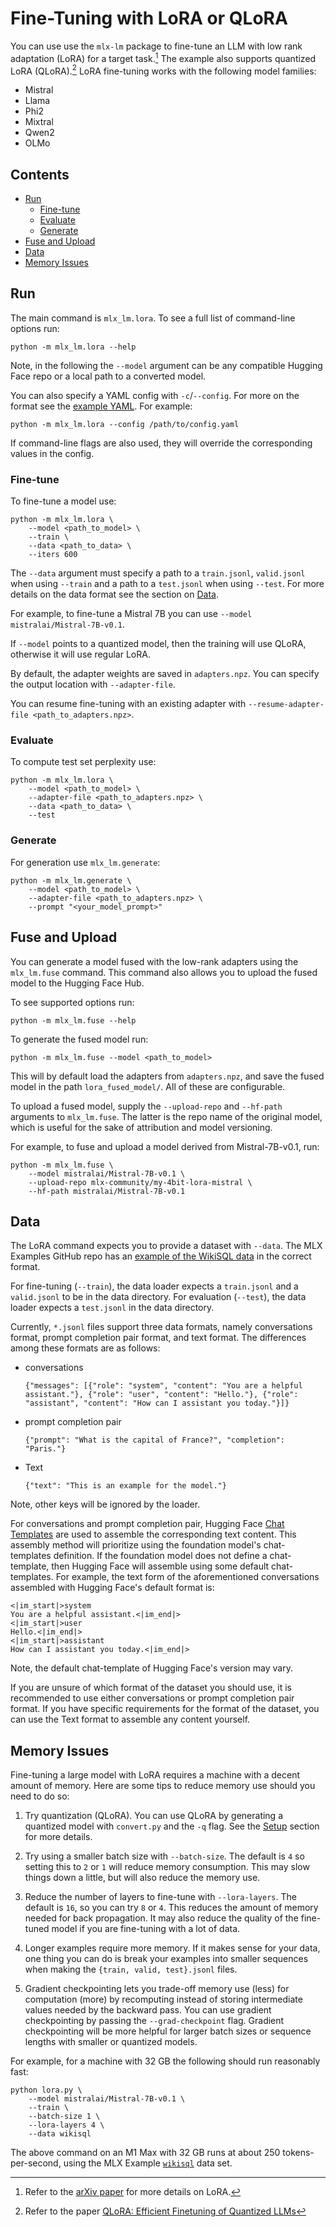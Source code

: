 # Fine-Tuning with LoRA or QLoRA

You can use use the `mlx-lm` package to fine-tune an LLM with low rank
adaptation (LoRA) for a target task.[^lora] The example also supports quantized
LoRA (QLoRA).[^qlora] LoRA fine-tuning works with the following model families:

- Mistral
- Llama
- Phi2
- Mixtral
- Qwen2
- OLMo

## Contents

* [Run](#Run)
  * [Fine-tune](#Fine-tune)
  * [Evaluate](#Evaluate)
  * [Generate](#Generate)
* [Fuse and Upload](#Fuse-and-Upload)
* [Data](#Data)
* [Memory Issues](#Memory-Issues)

## Run

The main command is `mlx_lm.lora`. To see a full list of command-line options run:

```shell
python -m mlx_lm.lora --help
```

Note, in the following the `--model` argument can be any compatible Hugging
Face repo or a local path to a converted model.

You can also specify a YAML config with `-c`/`--config`. For more on the format see the
[example YAML](examples/lora_config.yaml). For example:

```shell
python -m mlx_lm.lora --config /path/to/config.yaml
```

If command-line flags are also used, they will override the corresponding
values in the config.

### Fine-tune

To fine-tune a model use:

```shell
python -m mlx_lm.lora \
    --model <path_to_model> \
    --train \
    --data <path_to_data> \
    --iters 600
```

The `--data` argument must specify a path to a `train.jsonl`, `valid.jsonl`
when using `--train` and a path to a `test.jsonl` when using `--test`. For more
details on the data format see the section on [Data](#Data).

For example, to fine-tune a Mistral 7B you can use `--model
mistralai/Mistral-7B-v0.1`.

If `--model` points to a quantized model, then the training will use QLoRA,
otherwise it will use regular LoRA.

By default, the adapter weights are saved in `adapters.npz`. You can specify
the output location with `--adapter-file`.

You can resume fine-tuning with an existing adapter with
`--resume-adapter-file <path_to_adapters.npz>`. 

### Evaluate

To compute test set perplexity use:

```shell
python -m mlx_lm.lora \
    --model <path_to_model> \
    --adapter-file <path_to_adapters.npz> \
    --data <path_to_data> \
    --test
```

### Generate

For generation use `mlx_lm.generate`:

```shell
python -m mlx_lm.generate \
    --model <path_to_model> \
    --adapter-file <path_to_adapters.npz> \
    --prompt "<your_model_prompt>"
```

## Fuse and Upload

You can generate a model fused with the low-rank adapters using the
`mlx_lm.fuse` command. This command also allows you to upload the fused model
to the Hugging Face Hub.

To see supported options run:

```shell
python -m mlx_lm.fuse --help
```

To generate the fused model run:

```shell
python -m mlx_lm.fuse --model <path_to_model>
```

This will by default load the adapters from `adapters.npz`, and save the fused
model in the path `lora_fused_model/`. All of these are configurable.

To upload a fused model, supply the `--upload-repo` and `--hf-path` arguments
to `mlx_lm.fuse`. The latter is the repo name of the original model, which is
useful for the sake of attribution and model versioning.

For example, to fuse and upload a model derived from Mistral-7B-v0.1, run: 

```shell
python -m mlx_lm.fuse \
    --model mistralai/Mistral-7B-v0.1 \
    --upload-repo mlx-community/my-4bit-lora-mistral \
    --hf-path mistralai/Mistral-7B-v0.1
```

## Data

The LoRA command expects you to provide a dataset with `--data`.  The MLX
Examples GitHub repo has an [example of the WikiSQL
data](https://github.com/ml-explore/mlx-examples/tree/main/lora/data) in the
correct format.

For fine-tuning (`--train`), the data loader expects a `train.jsonl` and a
`valid.jsonl` to be in the data directory. For evaluation (`--test`), the data
loader expects a `test.jsonl` in the data directory. 

Currently, `*.jsonl` files support three data formats, namely conversations format, 
prompt completion pair format, and text format. The differences among these formats 
are as follows:

- conversations
  
  ```jsonl
  {"messages": [{"role": "system", "content": "You are a helpful assistant."}, {"role": "user", "content": "Hello."}, {"role": "assistant", "content": "How can I assistant you today."}]}
  ```

- prompt completion pair
  
  ```jsonl
  {"prompt": "What is the capital of France?", "completion": "Paris."}
  ```

- Text

  ```jsonl
  {"text": "This is an example for the model."}
  ```

Note, other keys will be ignored by the loader.

For conversations and prompt completion pair, Hugging Face [Chat Templates](https://huggingface.co/blog/chat-templates)
are used to assemble the corresponding text content. This assembly method will prioritize 
using the foundation model's chat-templates definition. If the foundation model does not define a 
chat-template, then Hugging Face will assemble using some default chat-templates. 
For example, the text form of the aforementioned conversations assembled with Hugging Face's 
default format is:

```text
<|im_start|>system
You are a helpful assistant.<|im_end|>
<|im_start|>user
Hello.<|im_end|>
<|im_start|>assistant
How can I assistant you today.<|im_end|>
```

Note, the default chat-template of Hugging Face's version may vary.

If you are unsure of which format of the dataset you should use, it is recommended to use 
either conversations or prompt completion pair format. If you have specific requirements for 
the format of the dataset, you can use the Text format to assemble any content yourself.

## Memory Issues

Fine-tuning a large model with LoRA requires a machine with a decent amount
of memory. Here are some tips to reduce memory use should you need to do so:

1. Try quantization (QLoRA). You can use QLoRA by generating a quantized model
   with `convert.py` and the `-q` flag. See the [Setup](#setup) section for
   more details. 

2. Try using a smaller batch size with `--batch-size`. The default is `4` so
   setting this to `2` or `1` will reduce memory consumption. This may slow
   things down a little, but will also reduce the memory use.

3. Reduce the number of layers to fine-tune with `--lora-layers`. The default
   is `16`, so you can try `8` or `4`. This reduces the amount of memory
   needed for back propagation. It may also reduce the quality of the
   fine-tuned model if you are fine-tuning with a lot of data.

4. Longer examples require more memory. If it makes sense for your data, one thing
   you can do is break your examples into smaller
   sequences when making the `{train, valid, test}.jsonl` files.

5. Gradient checkpointing lets you trade-off memory use (less) for computation
   (more) by recomputing instead of storing intermediate values needed by the
   backward pass. You can use gradient checkpointing by passing the
   `--grad-checkpoint` flag. Gradient checkpointing will be more helpful for
   larger batch sizes or sequence lengths with smaller or quantized models.

For example, for a machine with 32 GB the following should run reasonably fast:

```
python lora.py \
    --model mistralai/Mistral-7B-v0.1 \
    --train \
    --batch-size 1 \
    --lora-layers 4 \
    --data wikisql
```

The above command on an M1 Max with 32 GB runs at about 250
tokens-per-second, using the MLX Example
[`wikisql`](https://github.com/ml-explore/mlx-examples/tree/main/lora/data)
data set.


[^lora]: Refer to the [arXiv paper](https://arxiv.org/abs/2106.09685) for more details on LoRA.
[^qlora]: Refer to the paper [QLoRA: Efficient Finetuning of Quantized LLMs](https://arxiv.org/abs/2305.14314)

